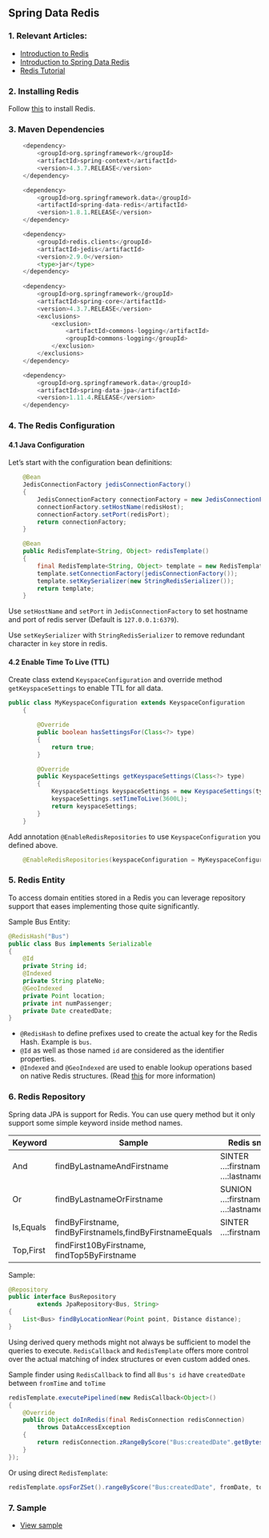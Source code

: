 ## Spring Data Redis

### 1. Relevant Articles:
- [Introduction to Redis](https://redis.io/)
- [Introduction to Spring Data Redis](https://docs.spring.io/spring-data/data-redis/docs/current/reference/html/)
- [Redis Tutorial](http://openmymind.net/2011/11/8/Redis-Zero-To-Master-In-30-Minutes-Part-1/)

### 2. Installing Redis
Follow [this](https://redis.io/topics/quickstart) to install Redis.

### 3. Maven Dependencies
```python
    <dependency>
        <groupId>org.springframework</groupId>
        <artifactId>spring-context</artifactId>
        <version>4.3.7.RELEASE</version>
    </dependency>

    <dependency>
        <groupId>org.springframework.data</groupId>
        <artifactId>spring-data-redis</artifactId>
        <version>1.8.1.RELEASE</version>
    </dependency>

    <dependency>
        <groupId>redis.clients</groupId>
        <artifactId>jedis</artifactId>
        <version>2.9.0</version>
        <type>jar</type>
    </dependency>
    
    <dependency>
        <groupId>org.springframework</groupId>
        <artifactId>spring-core</artifactId>
        <version>4.3.7.RELEASE</version>
        <exclusions>
            <exclusion>
                <artifactId>commons-logging</artifactId>
                <groupId>commons-logging</groupId>
            </exclusion>
        </exclusions>
    </dependency>

    <dependency>
        <groupId>org.springframework.data</groupId>
        <artifactId>spring-data-jpa</artifactId>
        <version>1.11.4.RELEASE</version>
    </dependency>
```

### 4. The Redis Configuration
#### 4.1 Java Configuration
Let’s start with the configuration bean definitions:

```java
    @Bean
    JedisConnectionFactory jedisConnectionFactory()
    {
        JedisConnectionFactory connectionFactory = new JedisConnectionFactory();
        connectionFactory.setHostName(redisHost);
        connectionFactory.setPort(redisPort);
        return connectionFactory;
    }

    @Bean
    public RedisTemplate<String, Object> redisTemplate()
    {
        final RedisTemplate<String, Object> template = new RedisTemplate<String, Object>();
        template.setConnectionFactory(jedisConnectionFactory());
        template.setKeySerializer(new StringRedisSerializer());
        return template;
    }
``` 

Use `setHostName` and `setPort` in `JedisConnectionFactory` to set hostname and port of redis server (Default is `127.0.0.1:6379`).

Use `setKeySerializer` with `StringRedisSerializer` to remove redundant character in `key` store in redis.

#### 4.2 Enable Time To Live (TTL)

Create class extend `KeyspaceConfiguration` and override method `getKeyspaceSettings` to enable TTL for all data.

```java
public class MyKeyspaceConfiguration extends KeyspaceConfiguration
    {

        @Override
        public boolean hasSettingsFor(Class<?> type)
        {
            return true;
        }

        @Override
        public KeyspaceSettings getKeyspaceSettings(Class<?> type)
        {
            KeyspaceSettings keyspaceSettings = new KeyspaceSettings(type, "my-keyspace");
            keyspaceSettings.setTimeToLive(3600L);
            return keyspaceSettings;
        }
    }
```

Add annotation `@EnableRedisRepositories` to use `KeyspaceConfiguration` you defined above.

```java
    @EnableRedisRepositories(keyspaceConfiguration = MyKeyspaceConfiguration.class)
```

### 5. Redis Entity
To access domain entities stored in a Redis you can leverage repository support that eases implementing those quite significantly.

Sample Bus Entity:
```java
@RedisHash("Bus")
public class Bus implements Serializable
{
    @Id
    private String id;
    @Indexed
    private String plateNo;
    @GeoIndexed
    private Point location;
    private int numPassenger;
    private Date createdDate;
}
```

- `@RedisHash` to define prefixes used to create the actual key for the Redis Hash. Example is `bus`.
- `@Id` as well as those named `id` are considered as the identifier properties.
- `@Indexed` and `@GeoIndexed` are used to enable lookup operations based on native Redis structures. (Read [this](https://redis.io/topics/indexes) for more information)

### 6. Redis Repository
Spring data JPA is support for Redis. You can use query method but it only support some simple keyword inside method names.

|Keyword|Sample|Redis snippet|
|---|---|---|
|And|findByLastnameAndFirstname|SINTER …:firstname:rand …:lastname:al’thor|
|Or|findByLastnameOrFirstname|SUNION …:firstname:rand …:lastname:al’thor|
|Is,Equals|findByFirstname, findByFirstnameIs,findByFirstnameEquals|SINTER …:firstname:rand|
|Top,First|findFirst10ByFirstname, findTop5ByFirstname||

Sample:
```java
@Repository
public interface BusRepository
        extends JpaRepository<Bus, String>
{
    List<Bus> findByLocationNear(Point point, Distance distance);
}
```

Using derived query methods might not always be sufficient to model the queries to execute. `RedisCallback` and `RedisTemplate` offers more control over the actual matching of index structures or even custom added ones.

Sample finder using `RedisCallback` to find all `Bus's id` have `createdDate` between `fromTime` and `toTime`
```java
redisTemplate.executePipelined(new RedisCallback<Object>()
{
    @Override
    public Object doInRedis(final RedisConnection redisConnection)
        throws DataAccessException
    {
        return redisConnection.zRangeByScore("Bus:createdDate".getBytes(), fromTime, toTime);
    }
});
```

Or using direct `RedisTemplate`:
```java
redisTemplate.opsForZSet().rangeByScore("Bus:createdDate", fromDate, toDate);
```

### 7. Sample
- [View sample](https://github.com/lequanghiep74/spring_redis_sample)
